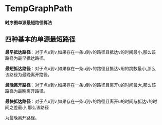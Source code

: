 # TempGraphPath
**时序图单源最短路径算法**
## 四种基本的单源最短路径
**最早抵达路径**：对于点u到v,如果存在一条u到v的路径且抵达v的时间最小,那么该路径为最早抵达路径。

**最短抵达路径**：对于点u到v,如果存在一条u到v的路径且抵达v用的跳数最小,那么该路径为最晚离开路径。

**最晚离开路径**：对于点u到v,如果存在一条u到v的路径且离开u的时间最大,那么该路径为最晚离开路径。

**最快抵达路径**：对于点u到v,如果存在一条u到v的路径且离开u的时间与抵达v的时间之差最小,那么该路径

为最晚离开路径。
